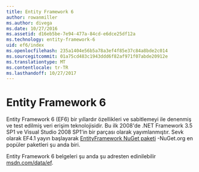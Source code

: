 ```yaml
---
title: Entity Framework 6
author: rowanmiller
ms.author: divega
ms.date: 10/27/2016
ms.assetid: d16eb5be-7e94-477a-84cd-e6dce25df12a
ms.technology: entity-framework-6
uid: ef6/index
ms.openlocfilehash: 235a1404e56b5a78a3ef4f85e37c84a8bde2c014
ms.sourcegitcommit: 01a75cd483c1943ddd6f82af971f07abde20912e
ms.translationtype: MT
ms.contentlocale: tr-TR
ms.lasthandoff: 10/27/2017
---
```

# <a name="entity-framework-6"></a>Entity Framework 6

Entity Framework 6 (EF6) bir yıllardır özellikleri ve sabitlemeyi ile denenmiş ve test edilmiş veri erişim teknolojisidir. Bu ilk 2008'de .NET Framework 3.5 SP1 ve Visual Studio 2008 SP1'in bir parçası olarak yayımlanmıştır. Sevk olarak EF4.1 yayın başlayarak [EntityFramework NuGet paketi](https://www.nuget.org/packages/EntityFramework/) -NuGet.org en popüler paketleri şu anda biri.

Entity Framework 6 belgeleri şu anda şu adresten edinilebilir [msdn.com/data/ef](http://msdn.com/data/ef).
